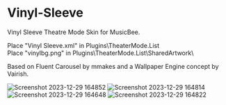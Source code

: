 # Vinyl-Sleeve
Vinyl Sleeve Theatre Mode Skin for MusicBee. 

Place "Vinyl Sleeve.xml" in Plugins\TheaterMode.List\
Place "vinylbg.png" in Plugins\TheaterMode.List\SharedArtwork\

Based on Fluent Carousel by mmakes and a Wallpaper Engine concept by Vairish.

![Screenshot 2023-12-29 164852](https://github.com/tedhinklater/Vinyl-Sleeve/assets/66086488/8ee1a33f-c564-4f80-9ffa-bea598834d44)
![Screenshot 2023-12-29 164814](https://github.com/tedhinklater/Vinyl-Sleeve/assets/66086488/1122087c-a35a-4b55-a9ba-4a962f0e3a94)
![Screenshot 2023-12-29 164648](https://github.com/tedhinklater/Vinyl-Sleeve/assets/66086488/61855a9e-aa55-4c59-b12b-a21ecdc0239d)
![Screenshot 2023-12-29 164822](https://github.com/tedhinklater/Vinyl-Sleeve/assets/66086488/6ce54eeb-e1b2-493d-b066-783347cb1564)
